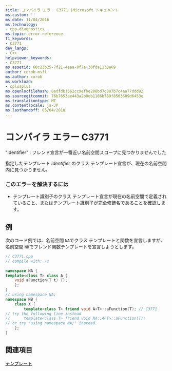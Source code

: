 ```yaml
---
title: コンパイラ エラー C3771 |Microsoft ドキュメント
ms.custom: ''
ms.date: 11/04/2016
ms.technology:
- cpp-diagnostics
ms.topic: error-reference
f1_keywords:
- C3771
dev_langs:
- C++
helpviewer_keywords:
- C3771
ms.assetid: 68c23b25-7f21-4eaa-8f7e-38fda1130a69
author: corob-msft
ms.author: corob
ms.workload:
- cplusplus
ms.openlocfilehash: 8adfdb1562cc9efbe208bd7c887b7c4aa77ddd82
ms.sourcegitcommit: 76b7653ae443a2b8eb1186b789f8503609d6453e
ms.translationtype: MT
ms.contentlocale: ja-JP
ms.lasthandoff: 05/04/2018
---
```

# <a name="compiler-error-c3771"></a>コンパイラ エラー C3771
"identifier" : フレンド宣言が一番近い名前空間スコープに見つかりませんでした  
  
指定したテンプレート *identifier* のクラス テンプレート宣言が、現在の名前空間内に見つかりません。  
  
### <a name="to-correct-this-error"></a>このエラーを解決するには  
  
-   テンプレート識別子のクラス テンプレート宣言が現在の名前空間で定義されていること、またはテンプレート識別子が完全修飾名であることを確認します。  
  
## <a name="example"></a>例  
次のコード例では、名前空間 `NA`でクラス テンプレートと関数を宣言しますが、名前空間 `NB`でフレンド関数テンプレートを宣言しようとします。  
  
```cpp  
// C3771.cpp   
// compile with: /c  
  
namespace NA {  
template<class T> class A {  
    void aFunction(T t) {};  
    };  
}  
// using namespace NA;  
namespace NB {  
    class X {  
        template<class T> friend void A<T>::aFunction(T); // C3771  
// try the following line instead  
//      template<class T> friend void NA::A<T>::aFunction(T);  
// or try "using namespace NA;" instead.  
    };  
}  
```  
  
## <a name="see-also"></a>関連項目  
[テンプレート](../../cpp/templates-cpp.md)  